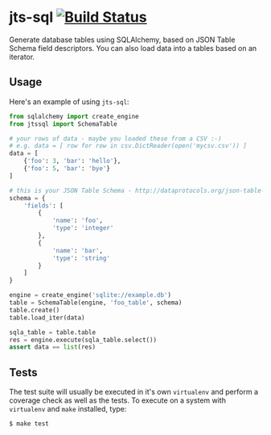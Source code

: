 # jts-sql [![Build Status](https://travis-ci.org/okfn/jts-sql.svg?branch=master)](https://travis-ci.org/okfn/jts-sql)

Generate database tables using SQLAlchemy, based on JSON Table Schema field
descriptors. You can also load data into a tables based on an iterator.

## Usage

Here's an example of using ``jts-sql``:

```python
from sqlalchemy import create_engine
from jtssql import SchemaTable

# your rows of data - maybe you loaded these from a CSV :-)
# e.g. data = [ row for row in csv.DictReader(open('mycsv.csv')) ]
data = [
    {'foo': 3, 'bar': 'hello'},
    {'foo': 5, 'bar': 'bye'}
]

# this is your JSON Table Schema - http://dataprotocols.org/json-table-schema/
schema = {
    'fields': [
        {
            'name': 'foo',
            'type': 'integer'
        },
        {
            'name': 'bar',
            'type': 'string'
        }
    ]
}

engine = create_engine('sqlite://example.db')
table = SchemaTable(engine, 'foo_table', schema)
table.create()
table.load_iter(data)

sqla_table = table.table
res = engine.execute(sqla_table.select())
assert data == list(res)
```

## Tests

The test suite will usually be executed in it's own ``virtualenv`` and perform
a coverage check as well as the tests. To execute on a system with
``virtualenv`` and ``make`` installed, type:

```bash
$ make test
```
